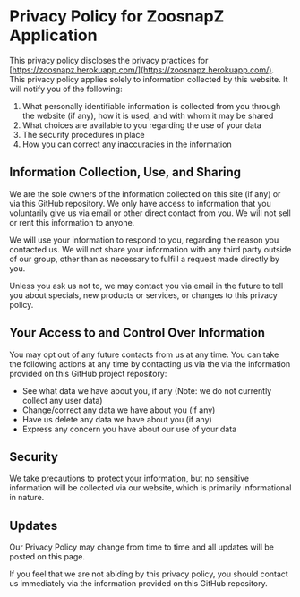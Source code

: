 # Privacy Policy for ZoosnapZ Application

This privacy policy discloses the privacy practices for [https://zoosnapz.herokuapp.com/](https://zoosnapz.herokuapp.com/). This privacy policy applies solely to information collected by this website. It will notify you of the following:

1. What personally identifiable information is collected from you through the website (if any), how it is used, and with whom it may be shared
2. What choices are available to you regarding the use of your data
3. The security procedures in place
4. How you can correct any inaccuracies in the information

## Information Collection, Use, and Sharing

We are the sole owners of the information collected on this site (if any) or via this GitHub repository. We only have access to information that you voluntarily give us via email or other direct contact from you. We will not sell or rent this information to anyone.

We will use your information to respond to you, regarding the reason you contacted us. We will not share your information with any third party outside of our group, other than as necessary to fulfill a request made directly by you.

Unless you ask us not to, we may contact you via email in the future to tell you about specials, new products or services, or changes to this privacy policy.

## Your Access to and Control Over Information

You may opt out of any future contacts from us at any time. You can take the following actions at any time by contacting us via the via the information provided on this GitHub project repository:

* See what data we have about you, if any (Note: we do not currently collect any user data)
* Change/correct any data we have about you (if any)
* Have us delete any data we have about you (if any)
* Express any concern you have about our use of your data

## Security

We take precautions to protect your information, but no sensitive information will be collected via our website, which is primarily informational in nature.

## Updates

Our Privacy Policy may change from time to time and all updates will be posted on this page.

If you feel that we are not abiding by this privacy policy, you should contact us immediately via the information provided on this GitHub repository.
